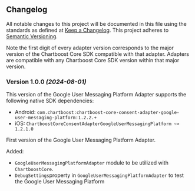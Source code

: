 ## Changelog
All notable changes to this project will be documented in this file using the standards as defined at [Keep a Changelog](https://keepachangelog.com/en/1.0.0/). This project adheres to [Semantic Versioning](https://semver.org/spec/v2.0.0).

Note the first digit of every adapter version corresponds to the major version of the Chartboost Core SDK compatible with that adapter. 
Adapters are compatible with any Chartboost Core SDK version within that major version.

### Version 1.0.0 *(2024-08-01)*
This version of the Google User Messaging Platform Adapter supports the following native SDK dependencies:
* Android: `com.chartboost:chartboost-core-consent-adapter-google-user-messaging-platform:1.2.2.+`
* iOS: `ChartboostCoreConsentAdapterGoogleUserMessagingPlatform ~> 1.2.1.0` 

First version of the Google User Messaging Platform Adapter.

Added: 

- `GoogleUserMessagingPlatformAdapter` module to be utilized with `ChartboostCore`.
- `DebugSettings`property in `GoogleUserMessagingPlatformAdapter` to test the Google User Messaging Platform